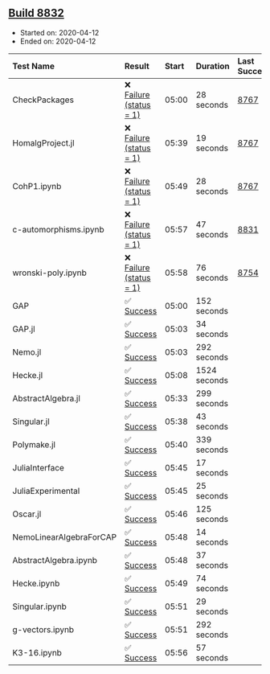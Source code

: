 ## [Build 8832](https://oscarci.mathematik.uni-kl.de/job/oscar/8832/)

* Started on: 2020-04-12
* Ended on: 2020-04-12

| Test Name    | Result | Start | Duration | Last Success | First Failure |
|:-------------|:-------|:------|:---------|:-------------|:--------------|
| CheckPackages | ❌ [Failure (status = 1)](https://oscarci.mathematik.uni-kl.de/job/oscar/8832/artifact/logs/build-8832/CheckPackages.log) | 05:00 | 28 seconds | [8767](https://oscarci.mathematik.uni-kl.de/job/oscar/8767/) | [8768](https://oscarci.mathematik.uni-kl.de/job/oscar/8768/) |
| HomalgProject.jl | ❌ [Failure (status = 1)](https://oscarci.mathematik.uni-kl.de/job/oscar/8832/artifact/logs/build-8832/HomalgProject.jl.log) | 05:39 | 19 seconds | [8767](https://oscarci.mathematik.uni-kl.de/job/oscar/8767/) | [8768](https://oscarci.mathematik.uni-kl.de/job/oscar/8768/) |
| CohP1.ipynb | ❌ [Failure (status = 1)](https://oscarci.mathematik.uni-kl.de/job/oscar/8832/artifact/logs/build-8832/CohP1.ipynb.log) | 05:49 | 28 seconds | [8767](https://oscarci.mathematik.uni-kl.de/job/oscar/8767/) | [8768](https://oscarci.mathematik.uni-kl.de/job/oscar/8768/) |
| c-automorphisms.ipynb | ❌ [Failure (status = 1)](https://oscarci.mathematik.uni-kl.de/job/oscar/8832/artifact/logs/build-8832/c-automorphisms.ipynb.log) | 05:57 | 47 seconds | [8831](https://oscarci.mathematik.uni-kl.de/job/oscar/8831/) | [8832](https://oscarci.mathematik.uni-kl.de/job/oscar/8832/) |
| wronski-poly.ipynb | ❌ [Failure (status = 1)](https://oscarci.mathematik.uni-kl.de/job/oscar/8832/artifact/logs/build-8832/wronski-poly.ipynb.log) | 05:58 | 76 seconds | [8754](https://oscarci.mathematik.uni-kl.de/job/oscar/8754/) | [8755](https://oscarci.mathematik.uni-kl.de/job/oscar/8755/) |
| GAP | ✅ [Success](https://oscarci.mathematik.uni-kl.de/job/oscar/8832/artifact/logs/build-8832/GAP.log) | 05:00 | 152 seconds |  |  |
| GAP.jl | ✅ [Success](https://oscarci.mathematik.uni-kl.de/job/oscar/8832/artifact/logs/build-8832/GAP.jl.log) | 05:03 | 34 seconds |  |  |
| Nemo.jl | ✅ [Success](https://oscarci.mathematik.uni-kl.de/job/oscar/8832/artifact/logs/build-8832/Nemo.jl.log) | 05:03 | 292 seconds |  |  |
| Hecke.jl | ✅ [Success](https://oscarci.mathematik.uni-kl.de/job/oscar/8832/artifact/logs/build-8832/Hecke.jl.log) | 05:08 | 1524 seconds |  |  |
| AbstractAlgebra.jl | ✅ [Success](https://oscarci.mathematik.uni-kl.de/job/oscar/8832/artifact/logs/build-8832/AbstractAlgebra.jl.log) | 05:33 | 299 seconds |  |  |
| Singular.jl | ✅ [Success](https://oscarci.mathematik.uni-kl.de/job/oscar/8832/artifact/logs/build-8832/Singular.jl.log) | 05:38 | 43 seconds |  |  |
| Polymake.jl | ✅ [Success](https://oscarci.mathematik.uni-kl.de/job/oscar/8832/artifact/logs/build-8832/Polymake.jl.log) | 05:40 | 339 seconds |  |  |
| JuliaInterface | ✅ [Success](https://oscarci.mathematik.uni-kl.de/job/oscar/8832/artifact/logs/build-8832/JuliaInterface.log) | 05:45 | 17 seconds |  |  |
| JuliaExperimental | ✅ [Success](https://oscarci.mathematik.uni-kl.de/job/oscar/8832/artifact/logs/build-8832/JuliaExperimental.log) | 05:45 | 25 seconds |  |  |
| Oscar.jl | ✅ [Success](https://oscarci.mathematik.uni-kl.de/job/oscar/8832/artifact/logs/build-8832/Oscar.jl.log) | 05:46 | 125 seconds |  |  |
| NemoLinearAlgebraForCAP | ✅ [Success](https://oscarci.mathematik.uni-kl.de/job/oscar/8832/artifact/logs/build-8832/NemoLinearAlgebraForCAP.log) | 05:48 | 14 seconds |  |  |
| AbstractAlgebra.ipynb | ✅ [Success](https://oscarci.mathematik.uni-kl.de/job/oscar/8832/artifact/logs/build-8832/AbstractAlgebra.ipynb.log) | 05:48 | 37 seconds |  |  |
| Hecke.ipynb | ✅ [Success](https://oscarci.mathematik.uni-kl.de/job/oscar/8832/artifact/logs/build-8832/Hecke.ipynb.log) | 05:49 | 74 seconds |  |  |
| Singular.ipynb | ✅ [Success](https://oscarci.mathematik.uni-kl.de/job/oscar/8832/artifact/logs/build-8832/Singular.ipynb.log) | 05:51 | 29 seconds |  |  |
| g-vectors.ipynb | ✅ [Success](https://oscarci.mathematik.uni-kl.de/job/oscar/8832/artifact/logs/build-8832/g-vectors.ipynb.log) | 05:51 | 292 seconds |  |  |
| K3-16.ipynb | ✅ [Success](https://oscarci.mathematik.uni-kl.de/job/oscar/8832/artifact/logs/build-8832/K3-16.ipynb.log) | 05:56 | 57 seconds |  |  |
